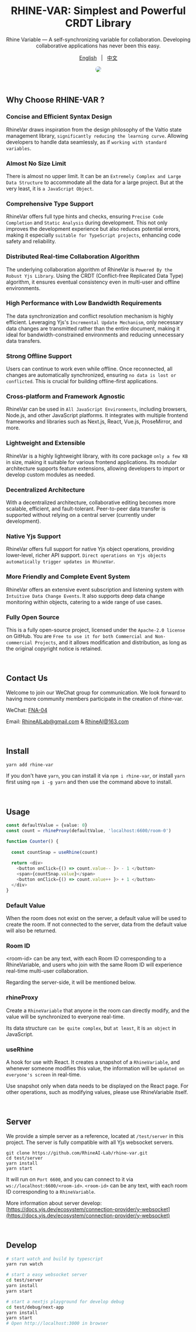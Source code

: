 <div align="center">

# RHINE-VAR: Simplest and Powerful CRDT Library

Rhine Variable — A self-synchronizing variable for collaboration.
Developing collaborative applications has never been this easy.


[English](README.md) &nbsp; | &nbsp; [中文](README_zh.md)

<img src='./assets/images/example1.png' style="border-radius: 10px"/>

</div>

<br/>

<br/>

## Why Choose RHINE-VAR ?

### Concise and Efficient Syntax Design
RhineVar draws inspiration from the design philosophy of the Valtio state management library, `significantly reducing the learning curve`. Allowing developers to handle data seamlessly, as if `working with standard variables`.

### Almost No Size Limit
There is almost no upper limit. It can be an `Extremely Complex and Large Data Structure` to accommodate all the data for a large project. But at the very least, it is `a JavaScript Object`.

### Comprehensive Type Support
RhineVar offers full type hints and checks, ensuring `Precise Code Completion` and `Static Analysis` during development. This not only improves the development experience but also reduces potential errors, making it especially `suitable for TypeScript projects`, enhancing code safety and reliability.

### Distributed Real-time Collaboration Algorithm
The underlying collaboration algorithm of RhineVar is `Powered By the Robust Yjs Library`. Using the CRDT (Conflict-free Replicated Data Type) algorithm, it ensures eventual consistency even in multi-user and offline environments.

### High Performance with Low Bandwidth Requirements
The data synchronization and conflict resolution mechanism is highly efficient. Leveraging Yjs's `Incremental Update Mechanism`, only necessary data changes are transmitted rather than the entire document, making it ideal for bandwidth-constrained environments and reducing unnecessary data transfers.

### Strong Offline Support
Users can continue to work even while offline. Once reconnected, all changes are automatically synchronized, ensuring `no data is lost or conflicted`. This is crucial for building offline-first applications.

### Cross-platform and Framework Agnostic
RhineVar can be used in `All JavaScript Environments`, including browsers, Node.js, and other JavaScript platforms. It integrates with multiple frontend frameworks and libraries such as Next.js, React, Vue.js, ProseMirror, and more.

### Lightweight and Extensible
RhineVar is a highly lightweight library, with its core package `only a few KB` in size, making it suitable for various frontend applications. Its modular architecture supports feature extensions, allowing developers to import or develop custom modules as needed.

### Decentralized Architecture
With a decentralized architecture, collaborative editing becomes more scalable, efficient, and fault-tolerant. Peer-to-peer data transfer is supported without relying on a central server (currently under development).

### Native Yjs Support
RhineVar offers full support for native Yjs object operations, providing lower-level, richer API support. `Direct operations on Yjs objects automatically trigger updates in RhineVar`.

### More Friendly and Complete Event System
RhineVar offers an extensive event subscription and listening system with `Intuitive Data Change Events`. It also supports deep data change monitoring within objects, catering to a wide range of use cases.

### Fully Open Source
This is a fully open-source project, licensed under the `Apache-2.0 license` on GitHub. You are `Free to use it for both Commercial and Non-commercial Projects`, and it allows modification and distribution, as long as the original copyright notice is retained.

<br/>

## Contact Us
Welcome to join our WeChat group for communication. We look forward to having more community members participate in the creation of rhine-var.

WeChat: [FNA-04]()

Email: [RhineAILab@gmail.com](rhineailab@gmail.com) & [RhineAI@163.com](RhineAI@163.com)

<br/>

## Install
```bash
yarn add rhine-var
```
If you don't have `yarn`, you can install it via `npm i rhine-var`, or install `yarn` first using `npm i -g yarn` and then use the command above to install.

<br/>

## Usage

```typescript jsx
const defaultValue = {value: 0}
const count = rhineProxy(defaultValue, 'localhost:6600/room-0')

function Counter() {
  
  const countSnap = useRhine(count)
  
  return <div>
    <button onClick={() => count.value-- }> - 1 </button>
    <span>{countSnap.value}</span>
    <button onClick={() => count.value++ }> + 1 </button>
  </div>
}
```
### Default Value

When the room does not exist on the server, a default value will be used to create the room. If not connected to the server, data from the default value will also be returned.

### Room ID

&lt;room-id&gt; can be any text, with each Room ID corresponding to a RhineVariable, and users who join with the same Room ID will experience real-time multi-user collaboration.

Regarding the server-side, it will be mentioned below.

### rhineProxy

Create a `RhineVariable` that anyone in the room can directly modify, and the value will be synchronized to everyone real-time.

Its data structure `can be quite complex`, but `at least`, it is `an object` in JavaScript.

### useRhine

A hook for use with React. It creates a snapshot of a `RhineVariable`, and whenever someone modifies this value, the information will be `updated on everyone's screen` in real-time.

Use snapshot only when data needs to be displayed on the React page. For other operations, such as modifying values, please use RhineVariable itself.

<br/>

## Server
We provide a simple server as a reference, located at `/test/server` in this project. The server is fully compatible with all Yjs websocket servers.
```
git clone https://github.com/RhineAI-Lab/rhine-var.git
cd test/server
yarn install
yarn start
```
It will run on `Port 6600`, and you can connect to it via `ws://localhost:6600/<room-id>`. `<room-id>` can be any text, with each room ID corresponding to a `RhineVariable`.

More information about server develop: [https://docs.yjs.dev/ecosystem/connection-provider/y-websocket](https://docs.yjs.dev/ecosystem/connection-provider/y-websocket)

<br/>

## Develop

```bash
# start watch and build by typescript
yarn run watch

# start a easy websocket server
cd test/server
yarn install
yarn start

# start a nextjs playground for develop debug
cd test/debug/next-app
yarn install
yarn start
# Open http://localhost:3000 in browser
```

<br/>
